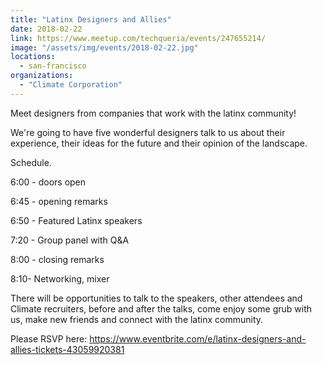 ```yaml
---
title: "Latinx Designers and Allies"
date: 2018-02-22
link: https://www.meetup.com/techqueria/events/247655214/
image: "/assets/img/events/2018-02-22.jpg"
locations:
  - san-francisco
organizations:
  - "Climate Corporation"
---
```


Meet designers from companies that work with the latinx community!

We're going to have five wonderful designers talk to us about their experience, their ideas for the future and their opinion of the landscape.

Schedule.

6:00 - doors open

6:45 - opening remarks

6:50 - Featured Latinx speakers

7:20 - Group panel with Q&A

8:00 - closing remarks

8:10- Networking, mixer

There will be opportunities to talk to the speakers, other attendees and Climate recruiters, before and after the talks, come enjoy some grub with us, make new friends and connect with the latinx community.

Please RSVP here: https://www.eventbrite.com/e/latinx-designers-and-allies-tickets-43059920381
